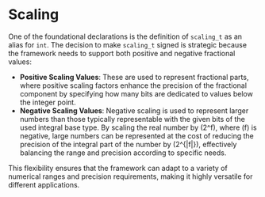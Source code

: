 # Scaling

One of the foundational declarations is the definition of `scaling_t` as an alias for `int`. The decision to make `scaling_t` signed is strategic because the framework needs to support both positive and negative fractional values:

- **Positive Scaling Values**: These are used to represent fractional parts, where positive scaling factors enhance the precision of the fractional component by specifying how many bits are dedicated to values below the integer point.
- **Negative Scaling Values**: Negative scaling is used to represent larger numbers than those typically representable with the given bits of the used integral base type. By scaling the real number by \(2^f\), where \(f\) is negative, large numbers can be represented at the cost of reducing the precision of the integral part of the number by \(2^{|f|}\), effectively balancing the range and precision according to specific needs.

This flexibility ensures that the framework can adapt to a variety of numerical ranges and precision requirements, making it highly versatile for different applications.

